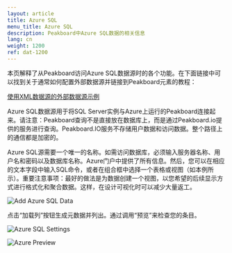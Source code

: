```yaml
---
layout: article
title: Azure SQL
menu_title: Azure SQL
description: Peakboard中Azure SQL数据的相关信息
lang: cn
weight: 1200
ref: dat-1200
---
```

本页解释了从Peakboard访问Azure SQL数据源时的各个功能。在下面链接中可以找到关于通常如何配置外部数据源并链接到Peakboard元素的教程：

[使用XML数据源的外部数据源示例](/tutorials/03-cn-xml-data.html)

Azure SQL数据源用于将SQL Server实例与Azure上运行的Peakboard连接起来。请注意：Peakboard查询不是直接放在数据库上，而是通过Peakboard.io提供的服务进行查询。Peakboard.IO服务不存储用户数据和访问数据。整个路径上的通信都是加密的。

Azure SQL源需要一个唯一的名称。如需访问数据库，必须输入服务器名称、用户名和密码以及数据库名称。Azure门户中提供了所有信息。然后，您可以在相应的文本字段中输入SQL命令，或者在组合框中选择一个表格或视图（如本例所示）。重要注意事项：最好的做法是为数据创建一个视图，以您希望的后续显示方式进行格式化和聚合数据。这样，在设计可视化时可以减少大量返工。

![Add Azure SQL Data](/assets/images/data-sources/azure/add-azure-sql-data.png)

点击“加载列”按钮生成元数据并列出。通过调用“预览”来检查您的条目。

![Azure SQL Settings](/assets/images/data-sources/azure/azure-sql-settings.png)


![Azure Preview](/assets/images/data-sources/azure/azure-preview.png)
